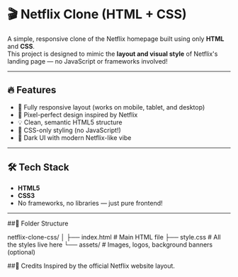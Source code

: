 # 🎬 Netflix Clone (HTML + CSS)

A simple, responsive clone of the Netflix homepage built using only **HTML** and **CSS**.  
This project is designed to mimic the **layout and visual style** of Netflix's landing page — no JavaScript or frameworks involved!

---

## 🔥 Features

- 🎥 Fully responsive layout (works on mobile, tablet, and desktop)
- 🎨 Pixel-perfect design inspired by Netflix
- 💡 Clean, semantic HTML5 structure
- 💅 CSS-only styling (no JavaScript!)
- 🌙 Dark UI with modern Netflix-like vibe
  
---

## 🛠️ Tech Stack

- **HTML5**
- **CSS3**
- No frameworks, no libraries — just pure frontend!

---
##📁 Folder Structure

netflix-clone-css/
│
├── index.html        # Main HTML file
├── style.css         # All the styles live here
└── assets/           # Images, logos, background banners (optional)

##🙌 Credits
Inspired by the official Netflix website layout.
